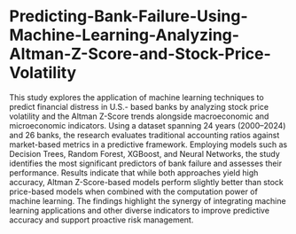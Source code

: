 # Predicting-Bank-Failure-Using-Machine-Learning-Analyzing-Altman-Z-Score-and-Stock-Price-Volatility

This study explores the application of machine learning techniques to predict financial distress in U.S.- based banks by analyzing stock price volatility and the Altman Z-Score trends alongside macroeconomic and microeconomic indicators. Using a dataset spanning 24 years (2000–2024) and 26 banks, the research evaluates traditional accounting ratios against market-based metrics in a predictive framework. Employing models such as Decision Trees, Random Forest, XGBoost, and Neural Networks, the study identifies the most significant predictors of bank failure and assesses their performance. Results indicate that while both approaches yield high accuracy, Altman Z-Score-based models perform slightly better than stock price-based models when combined with the computation power of machine learning. The findings highlight the synergy of integrating machine learning applications and other diverse indicators to improve predictive accuracy and support proactive risk management.
